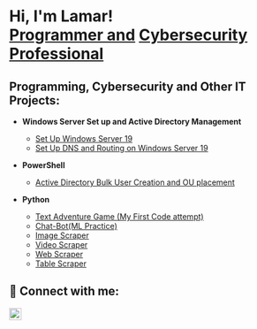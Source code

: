 <h1>Hi, I'm Lamar! <br/><a href="https://github.com/Lamarhg20">Programmer and</a> <a href="www.linkedin.com/in/lamar-gardner-391383232/">Cybersecurity Professional</a>

<h2> Programming, Cybersecurity and Other IT Projects:</h2>

- <b>Windows Server Set up and Active Directory Management</b>
  - [Set Up Windows Server 19](https://github.com/Lamarhg20/AD_Server_Set_Up)
  - [Set Up DNS and Routing on Windows Server 19](https://github.com/Lamarhg20/DNS_And_Routing_Win_Server_19)

- <b>PowerShell</b>
  - [Active Directory Bulk User Creation and OU placement](https://github.com/Lamarhg20/AD_Automation)

  
- <b>Python</b>
  - [Text Adventure Game (My First Code attempt)](https://github.com/Lamarhg20/Text_Adventure)
  - [Chat-Bot(ML Practice)](https://github.com/Lamarhg20/Chat_bot)
  - [Image Scraper](https://github.com/Lamarhg20/Image_Scrapper)
  - [Video Scraper](https://github.com/Lamarhg20/Video_Scrapper)
  - [Web Scraper](https://github.com/Lamarhg20/Web_Scraper)
  - [Table Scraper](https://github.com/Lamarhg20/Table_Scraper)



<h2> 🤳 Connect with me:</h2>

[<img align="left" alt="LamarGardner | LinkedIn" width="22px" src="https://cdn.jsdelivr.net/npm/simple-icons@v3/icons/linkedin.svg" />][linkedin]



[linkedin]: www.linkedin.com/in/lamar-gardner-391383232

<!--


Here are some ideas to get you started:

- 🔭 I’m currently working on ...
- 🌱 I’m currently learning ...
- 👯 I’m looking to collaborate on ...
- 🤔 I’m looking for help with ...
- 💬 Ask me about ...
- 📫 How to reach me: ...
- 😄 Pronouns: ...
- ⚡ Fun fact: ...
-->
